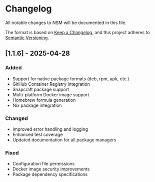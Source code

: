 # Changelog

All notable changes to NSM will be documented in this file.

The format is based on [Keep a Changelog](https://keepachangelog.com/en/1.0.0/),
and this project adheres to [Semantic Versioning](https://semver.org/spec/v2.0.0.html).

## [1.1.6] - 2025-04-28

### Added

- Support for native package formats (deb, rpm, apk, etc.)
- GitHub Container Registry integration
- Snapcraft package support
- Multi-platform Docker image support
- Homebrew formula generation
- Nix package integration

### Changed

- Improved error handling and logging
- Enhanced test coverage
- Updated documentation for all package managers

### Fixed

- Configuration file permissions
- Docker image security improvements
- Package dependency specifications
